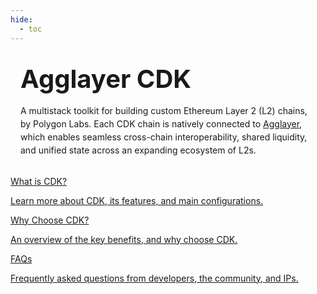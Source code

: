 ```yaml
---
hide:
  - toc
---
```


<style>
/* — hide built‑in MkDocs stuff you had — */
.git-revision-date-localized-plugin,
.md-source-file,
.md-content__button.md-icon {
  display: none;
}

/* — HERO BLOCK — */
.section-wrapper.product-section-head {
  /* 1. center the whole block on the page */
  display: flex;
  justify-content: center;
  margin-top: 2rem;
  padding: 0 1rem;          /* gutter on small screens   */
}

/* 2. limit its inner width to ~720 px      */
/*    (adjust to taste: 45rem ≈ 720 px)     */
.hero-left {
  max-width: 45rem;         /* <- controls “how wide”    */
  width: 100%;
  text-align: left;         /* keep the text left‑aligned */
}

/* optional niceties */
.hero-heading {
  margin: 0;
  font-size: 2.5rem;
}

.hero-subtext {
  margin-top: 1rem;
  line-height: 1.5;
}
</style>


<div class="section-wrapper product-section-head">
<div class="hero-left">
  <h1 class="hero-heading">Agglayer CDK</h1>
  <p class="hero-subtext">
    A multistack toolkit for building custom Ethereum Layer&nbsp;2 (L2) chains, by Polygon Labs.
    Each CDK chain is natively connected to <a href="/">Agglayer</a>, which enables seamless cross-chain interoperability,
    shared liquidity, and unified state across an expanding ecosystem of L2s.
  </p>
</div>
</div>

<br/>

<!-- the rest of your grid stays the same -->
<div class="grid-container">
  <div class="grid-item">
    <a href="./get-started/overview">
      <div class="product-list-item-header">
        <div class="feature-card-heading">What is CDK?</div>
      </div>
      <p class="feature-paragraph">Learn more about CDK, its features, and main configurations.</p>
    </a>
  </div>
  <div class="grid-item">
    <a href="./get-started/benefits">
      <div class="product-list-item-header">
        <div class="feature-card-heading">Why Choose CDK?</div>
      </div>
      <p class="feature-paragraph">An overview of the key benefits, and why choose CDK.</p>
    </a>
  </div>
  <div class="grid-item">
    <a href="./additional-resources/faqs">
      <div class="product-list-item-header">
        <div class="feature-card-heading">FAQs</div>
      </div>
      <p class="feature-paragraph">Frequently asked questions from developers, the community, and IPs.</p>
    </a>
  </div>
</div>
